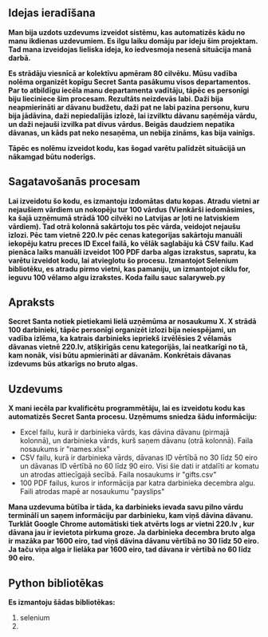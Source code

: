 ## Idejas ieradīšana

**Man bija uzdots uzdevums izveidot sistēmu, kas automatizēs kādu no manu ikdienas uzdevumiem. Es ilgu laiku domāju par ideju šim projektam. Tad mana izveidojas lieliska ideja, ko iedvesmoja nesenā situācija manā darbā.**

**Es strādāju viesnīcā ar kolektīvu apmēram 80 cilvēku. Mūsu vadība nolēma organizēt kopīgu Secret Santa pasākumu visos departamentos. Par to atbildīgu iecēla manu departamenta vadītāju, tāpēc es personīgi biju lieciniece šim procesam. Rezultāts neizdevās labi. Daži bija neapmierināti ar dāvanu budžetu, daži pat ne labi pazina personu, kuru bija jādāvina, daži nepiedalījās izlozē, lai izvilktu dāvanu saņēmēja vārdu, un daži nejauši izvilka pat divus vārdus. Beigās daudziem nepatika dāvanas, un kāds pat neko nesaņēma, un nebija zināms, kas bija vainīgs.**

**Tāpēc es nolēmu izveidot kodu, kas šogad varētu palīdzēt situācijā un nākamgad būtu noderīgs.**

## Sagatavošanās procesam
**Lai izveidotu šo kodu, es izmantoju izdomātas datu kopas. Atradu vietni ar nejaušiem vārdiem un nokopēju tur 100 vārdus (Vienkārši iedomāsimies, ka šajā uzņēmumā strādā 100 cilvēki no Latvijas ar ļoti ne latviskiem vārdiem). Tad otrā kolonnā sakārtoju tos pēc vārda, veidojot nejaušu izlozi. Pēc tam vietnē 220.lv pēc cenas kategorijas sakārtoju manuāli iekopēju katru preces ID Excel failā, ko vēlāk saglabāju kā CSV failu. Kad pienāca laiks manuāli izveidot 100 PDF darba algas izrakstus, sapratu, ka varētu izveidot kodu, lai atvieglotu šo procesu. Izmantojot Selenium bibliotēku, es atradu pirmo vietni, kas pamaniju, un izmantojot ciklu for, ieguvu 100 vēlamo algu izrakstes. Koda failu sauc salaryweb.py**

## Apraksts

**Secret Santa notiek pietiekami lielā uzņēmūma ar nosaukumu X. X strādā 100 darbinieki, tāpēc personīgi organizēt izlozi bija neiespējami, un vadība izlēma, ka katrais darbinieks iepriekš izvēlēsies 2 vēlamās dāvanas vietnē 220.lv, atšķirīgās cenu kategorijās, lai neatkarīgi no tā, kam nonāk, visi būtu apmierināti ar dāvanām. Konkrētais dāvanas izdevums būs atkarīgs no bruto algas.**

## Uzdevums

**X mani iecēla par kvalificētu programmētāju, lai es izveidotu kodu kas automatizēs Secret Santa procesu. Uzņēmums sniedza šādu informāciju:**

- Excel failu, kurā ir darbinieka vārds, kas dāvina dāvanu (pirmajā kolonnā), un darbinieka vārds, kurš saņem dāvanu (otrā kolonnā). Faila nosaukums ir "names.xlsx"
- CSV failu, kurā ir darbinieka vārds, dāvanas ID vērtībā no 30 līdz 50 eiro un dāvanas ID vērtībā no 60 līdz 90 eiro. Visi šie dati ir atdalīti ar komatu un atrodas attiecīgajā secībā. Faila nosaukums ir "gifts.csv"
- 100 PDF failus, kuros ir informācija par katra darbinieka decembra algu. Faili atrodas mapē ar nosaukumu "payslips"

**Mana uzdevuma būtība ir tāda, ka darbinieks ievada savu pilno vārdu terminālī un saņem informāciju par darbinieku, kam viņš dāvina dāvanu. Turklāt Google Chrome  automātiski tiek atvērts logs ar vietni 220.lv , kur dāvana jau ir ievietota pirkuma groze. Ja darbinieka decembra bruto alga ir mazāka par 1600 eiro, tad viņš dāvina dāvanu vērtībā no 30 līdz 50 eiro. Ja taču viņa alga ir lielāka par 1600 eiro, tad dāvana ir vērtībā no 60 līdz 90 eiro.**

## Python bibliotēkas

**Es izmantoju šādas bibliotēkas:**

1. selenium
2.  
